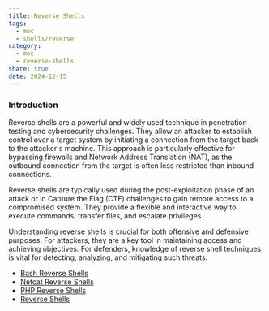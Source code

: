 ```yaml
---
title: Reverse Shells
tags:
  - moc
  - shells/reverse
category:
  - moc
  - reverse-shells
share: true
date: 2024-12-15
---
```


### **Introduction**

Reverse shells are a powerful and widely used technique in penetration testing and cybersecurity challenges. They allow an attacker to establish control over a target system by initiating a connection from the target back to the attacker's machine. This approach is particularly effective for bypassing firewalls and Network Address Translation (NAT), as the outbound connection from the target is often less restricted than inbound connections.

Reverse shells are typically used during the post-exploitation phase of an attack or in Capture the Flag (CTF) challenges to gain remote access to a compromised system. They provide a flexible and interactive way to execute commands, transfer files, and escalate privileges.

Understanding reverse shells is crucial for both offensive and defensive purposes. For attackers, they are a key tool in maintaining access and achieving objectives. For defenders, knowledge of reverse shell techniques is vital for detecting, analyzing, and mitigating such threats.

- [Bash Reverse Shells](../Shells/Bash%20Reverse%20Shells.md)
- [Netcat Reverse Shells](../Shells/Netcat%20Reverse%20Shells.md)
- [PHP Reverse Shells](../Shells/PHP%20Reverse%20Shells.md)
- [Reverse Shells](Reverse%20Shells.md)

